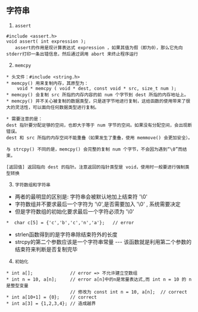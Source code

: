 ## 字符串
1. `assert`
```
#include <assert.h>
void assert( int expression );
　　assert的作用是现计算表达式 expression ，如果其值为假（即为0），那么它先向stderr打印一条出错信息，然后通过调用 abort 来终止程序运行
```
2. `memcpy`
```
* 头文件：#include <string.h>
* memcpy() 用来复制内存，其原型为：
    void * memcpy ( void * dest, const void * src, size_t num );
* memcpy() 会复制 src 所指的内存内容的前 num 个字节到 dest 所指的内存地址上。
* memcpy() 并不关心被复制的数据类型，只是逐字节地进行复制，这给函数的使用带来了很大的灵活性，可以面向任何数据类型进行复制。

* 需要注意的是：
dest 指针要分配足够的空间，也即大于等于 num 字节的空间。如果没有分配空间，会出现断错误。
dest 和 src 所指的内存空间不能重叠（如果发生了重叠，使用 memmove() 会更加安全）。

与 strcpy() 不同的是，memcpy() 会完整的复制 num 个字节，不会因为遇到“\0”而结束。

[返回值] 返回指向 dest 的指针。注意返回的指针类型是 void，使用时一般要进行强制类型转换
```
3. `字符数组和字符串`
* 两者的最明显的区别是: 字符串会被默认地加上结束符 '\0'
* 字符数组并不要求最后一个字符为 '\0',是否需要加入 '\0' , 系统需要决定
* 但是字符数组的初始化要求最后一个字符必须为 '\0'
```
*  char c[5] = {'c','b','c','n','a'};   // error
```
* strlen函数得到的是字符串除结束符外的长度
* strcpy的第二个参数应该是一个字符串常量 --- 该函数就是利用第二个参数的结束符来判断是否复制完毕

4. `初始化`
```
* int a[];              // error => 不允许建立空数组
* int n = 10, a[n];     // error a[n]中的n是常量表达式,而 int n = 10 的 n 是整型变量
                        // 修改为 const int n = 10, a[n];  // correct
* int a[10+1] = {0};    // correct
* int a[3] = {1,2,3,4}; // 造成越界
```